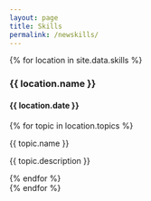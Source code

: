 ```yaml
---
layout: page
title: Skills
permalink: /newskills/
---
```


<div>
{% for location in site.data.skills %}
    <h3>{{ location.name }}</h3>
    <h4>{{ location.date }}</h4>
    <div class="skills-grid">
            <div class="skills-list-item">
                {% for topic in location.topics %}
                <p>{{ topic.name }}</p>
                <p>{{ topic.description }}</p>
                {% endfor %}
            </div>
    </div>
{% endfor %}
</div>